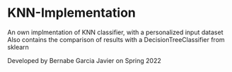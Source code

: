 # KNN-Implementation
An own implmentation of KNN classifier, with a personalized input dataset
Also contains the comparison of results with a DecisionTreeClassifier from sklearn

Developed by Bernabe Garcia Javier on Spring 2022
